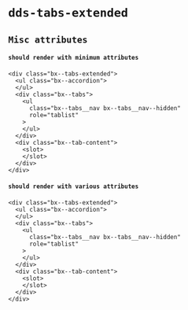 # `dds-tabs-extended`

## `Misc attributes`

####   `should render with minimum attributes`

```
<div class="bx--tabs-extended">
  <ul class="bx--accordion">
  </ul>
  <div class="bx--tabs">
    <ul
      class="bx--tabs__nav bx--tabs__nav--hidden"
      role="tablist"
    >
    </ul>
  </div>
  <div class="bx--tab-content">
    <slot>
    </slot>
  </div>
</div>

```

####   `should render with various attributes`

```
<div class="bx--tabs-extended">
  <ul class="bx--accordion">
  </ul>
  <div class="bx--tabs">
    <ul
      class="bx--tabs__nav bx--tabs__nav--hidden"
      role="tablist"
    >
    </ul>
  </div>
  <div class="bx--tab-content">
    <slot>
    </slot>
  </div>
</div>

```


